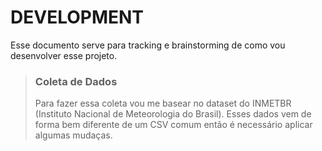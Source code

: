# DEVELOPMENT

Esse documento serve para tracking e brainstorming de como vou desenvolver esse projeto.

>### Coleta de Dados
> Para fazer essa coleta vou me basear no dataset do INMETBR (Instituto Nacional de Meteorologia do Brasil). Esses dados vem de forma bem diferente de um CSV comum então é necessário aplicar algumas mudaças.
> #### 
